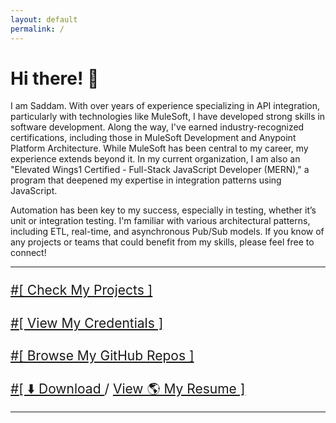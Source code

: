 ```yaml
---
layout: default
permalink: /
---
```


<h1>Hi there! 👋</h1>

<p>
  I am Saddam. With over <strong><span id="yearsOfExperience"></span></strong> years of experience specializing in API integration, particularly with technologies like MuleSoft, I have developed strong skills in software development. Along the way, I've earned industry-recognized certifications, including those in MuleSoft Development and Anypoint Platform Architecture. While MuleSoft has been central to my career, my experience extends beyond it. In my current organization, I am also an "Elevated Wings1 Certified - Full-Stack JavaScript Developer (MERN)," a program that deepened my expertise in integration patterns using JavaScript.
</p>
<p>
    Automation has been key to my success, especially in testing, whether it’s unit or integration testing. I'm familiar with various architectural patterns, including ETL, real-time, and asynchronous Pub/Sub models. If you know of any projects or teams that could benefit from my skills, please feel free to connect!
</p>

---

<div style="font-size: 1.5em; line-height: 1.5em;">
  <p><a href="/projects">#[ Check My Projects ]</a></p>
  <p><a href="/credentials">#[ View My Credentials ]</a></p>
  <p><a href="/repos">#[ Browse My GitHub Repos ]</a></p>
  <p>
    <a href="/assets/resume.pdf" download>#[ ⬇️ Download </a>/
    <a  target="_blank" href="https://drive.google.com/file/d/19SKiTkoq-ArgmpLu-o5r8y6ZTk0OjDis/view?usp=sharing">
     View 🌎 My Resume ]
    </a> 
  </p>
</div>

---

<script>
function calculateExperience() {
  const startDate = new Date("2020-02-24");
  const now = new Date();
  const months = (now.getFullYear() - startDate.getFullYear()) * 12 + now.getMonth() - startDate.getMonth();
  const years = Math.floor(months / 12);
  const remMonths = months % 12;
  document.getElementById("yearsOfExperience").innerText = `${years}.${remMonths.toString().padStart(2, '0')}`;
}
document.addEventListener("DOMContentLoaded", calculateExperience);
</script>
